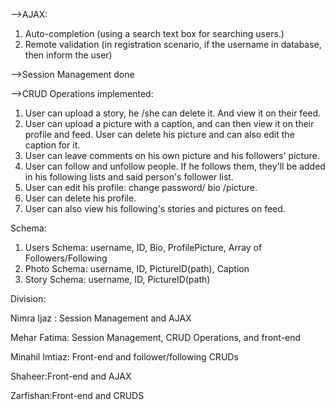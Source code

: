 -->AJAX: 
1) Auto-completion (using a search text box for searching users.)
2) Remote validation (in registration scenario, if the username in database, then inform the user)

-->Session Management done

-->CRUD Operations implemented:
1) User can upload a story, he /she can delete it. And view it on their feed. 
2) User can upload a picture with a caption, and can then view it on their profile and feed. User can delete his picture and can also edit the caption for it.
3) User can leave comments on his own picture and his followers' picture.
4) User can follow and unfollow people. If he follows them, they'll be added in his following lists and said person's follower list.
5) User can edit his profile: change password/ bio /picture. 
6) User can delete his profile.
7) User can also view his following's stories and pictures on feed.

Schema:

1) Users Schema: username, ID, Bio, ProfilePicture, Array of Followers/Following
2) Photo Schema: username, ID, PictureID(path), Caption
3) Story Schema: username, ID, PictureID(path)


Division: 

Nimra Ijaz : Session Management and AJAX

Mehar Fatima: Session Management, CRUD Operations, and front-end

Minahil Imtiaz: Front-end and follower/following CRUDs

Shaheer:Front-end and AJAX 

Zarfishan:Front-end and CRUDS
